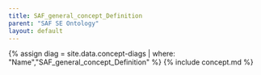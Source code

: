 ```yaml
---
title: SAF_general_concept_Definition
parent: "SAF SE Ontology"
layout: default
---
```

{% assign diag = site.data.concept-diags | where: "Name","SAF_general_concept_Definition" %}
{% include concept.md %}